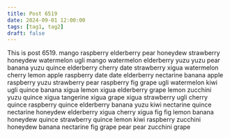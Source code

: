 ```yaml
---
title: Post 6519
date: 2024-09-01 12:00:00
tags: [tag1, tag2]
draft: false
---
```

This is post 6519.
mango
raspberry
elderberry
pear
honeydew
strawberry
honeydew
watermelon
ugli
mango
watermelon
elderberry
yuzu
yuzu
pear
banana
yuzu
quince
elderberry
cherry
date
strawberry
xigua
watermelon
cherry
lemon
apple
raspberry
date
date
elderberry
nectarine
banana
apple
raspberry
yuzu
strawberry
pear
raspberry
fig
grape
ugli
watermelon
kiwi
ugli
quince
banana
xigua
lemon
xigua
elderberry
grape
lemon
zucchini
yuzu
quince
xigua
tangerine
xigua
grape
xigua
strawberry
ugli
cherry
quince
raspberry
quince
elderberry
banana
yuzu
kiwi
nectarine
quince
nectarine
honeydew
elderberry
xigua
cherry
xigua
fig
fig
lemon
banana
honeydew
quince
strawberry
quince
lemon
kiwi
raspberry
zucchini
honeydew
banana
nectarine
fig
grape
pear
pear
zucchini
grape
